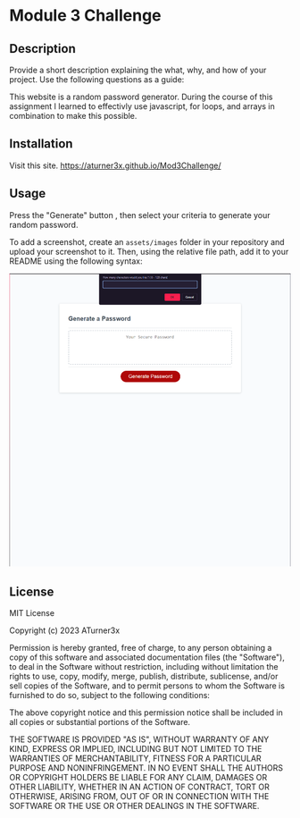 # Module 3 Challenge

## Description

Provide a short description explaining the what, why, and how of your project. Use the following questions as a guide:

This website is a random password generator. During the course of this assignment I learned to effectivly use javascript, for loops, and arrays in combination to make this possible. 

## Installation

Visit this site. https://aturner3x.github.io/Mod3Challenge/ 

## Usage

Press the "Generate" button , then select your criteria to generate your random password.

To add a screenshot, create an `assets/images` folder in your repository and upload your screenshot to it. Then, using the relative file path, add it to your README using the following syntax:

![alt text](./Develop/assets/images/Screenshot%202023-02-27%20143053.png)

## License

MIT License

Copyright (c) 2023 ATurner3x

Permission is hereby granted, free of charge, to any person obtaining a copy of this software and associated documentation files (the "Software"), to deal in the Software without restriction, including without limitation the rights to use, copy, modify, merge, publish, distribute, sublicense, and/or sell copies of the Software, and to permit persons to whom the Software is furnished to do so, subject to the following conditions:

The above copyright notice and this permission notice shall be included in all copies or substantial portions of the Software.

THE SOFTWARE IS PROVIDED "AS IS", WITHOUT WARRANTY OF ANY KIND, EXPRESS OR IMPLIED, INCLUDING BUT NOT LIMITED TO THE WARRANTIES OF MERCHANTABILITY, FITNESS FOR A PARTICULAR PURPOSE AND NONINFRINGEMENT. IN NO EVENT SHALL THE AUTHORS OR COPYRIGHT HOLDERS BE LIABLE FOR ANY CLAIM, DAMAGES OR OTHER LIABILITY, WHETHER IN AN ACTION OF CONTRACT, TORT OR OTHERWISE, ARISING FROM, OUT OF OR IN CONNECTION WITH THE SOFTWARE OR THE USE OR OTHER DEALINGS IN THE SOFTWARE.
